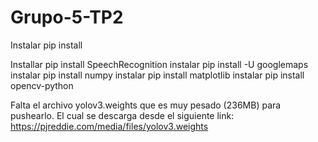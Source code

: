 # Grupo-5-TP2

Instalar pip install

Installar pip install SpeechRecognition
instalar pip install  -U googlemaps
instalar pip install  numpy
instalar pip install matplotlib
instalar pip install opencv-python


Falta el archivo yolov3.weights que es muy pesado (236MB) para pushearlo. El cual se descarga desde el siguiente link: https://pjreddie.com/media/files/yolov3.weights
